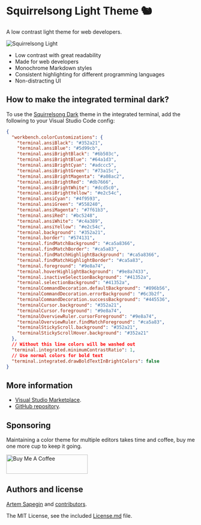 # Squirrelsong Light Theme 🐿️

A low contrast light theme for web developers.

![Squirrelsong Light](https://github.com/sapegin/squirrelsong/raw/master/light/VSCode/SquirrelsongLight/screenshot.png)

- Low contrast with great readability
- Made for web developers
- Monochrome Markdown styles
- Consistent highlighting for different programming languages
- Non-distracting UI

## How to make the integrated terminal dark?

To use the [Squirrelsong Dark](https://marketplace.visualstudio.com/items?itemName=sapegin.Theme-SquirrelsongDark) theme in the integrated terminal, add the following to your Visual Studio Code config:

```json
{
  "workbench.colorCustomizations": {
    "terminal.ansiBlack": "#352a21",
    "terminal.ansiBlue": "#5d99cb",
    "terminal.ansiBrightBlack": "#6b503c",
    "terminal.ansiBrightBlue": "#64a1d3",
    "terminal.ansiBrightCyan": "#adccc5",
    "terminal.ansiBrightGreen": "#73a15c",
    "terminal.ansiBrightMagenta": "#a08ac2",
    "terminal.ansiBrightRed": "#db7666",
    "terminal.ansiBrightWhite": "#dcd5c0",
    "terminal.ansiBrightYellow": "#e2c54c",
    "terminal.ansiCyan": "#4f9593",
    "terminal.ansiGreen": "#558240",
    "terminal.ansiMagenta": "#7f61b3",
    "terminal.ansiRed": "#bc5248",
    "terminal.ansiWhite": "#c4a389",
    "terminal.ansiYellow": "#e2c54c",
    "terminal.background": "#352a21",
    "terminal.border": "#574131",
    "terminal.findMatchBackground": "#ca5a8366",
    "terminal.findMatchBorder": "#ca5a83",
    "terminal.findMatchHighlightBackground": "#ca5a8366",
    "terminal.findMatchHighlightBorder": "#ca5a83",
    "terminal.foreground": "#9e8a74",
    "terminal.hoverHighlightBackground": "#9e8a7433",
    "terminal.inactiveSelectionBackground": "#41352a",
    "terminal.selectionBackground": "#41352a",
    "terminalCommandDecoration.defaultBackground": "#896b56",
    "terminalCommandDecoration.errorBackground": "#6c3b2f",
    "terminalCommandDecoration.successBackground": "#445536",
    "terminalCursor.background": "#352a21",
    "terminalCursor.foreground": "#9e8a74",
    "terminalOverviewRuler.cursorForeground": "#9e8a74",
    "terminalOverviewRuler.findMatchForeground": "#ca5a83",
    "terminalStickyScroll.background": "#352a21",
    "terminalStickyScrollHover.background": "#352a21"
  },
  // Without this line colors will be washed out
  "terminal.integrated.minimumContrastRatio": 1,
  // Use normal colors for bold text
  "terminal.integrated.drawBoldTextInBrightColors": false
}
```

## More information

- [Visual Studio Marketplace](https://marketplace.visualstudio.com/items?itemName=sapegin.Theme-SquirrelsongLight).
- [GitHub repository](https://github.com/sapegin/squirrelsong).

## Sponsoring

Maintaining a color theme for multiple editors takes time and coffee, buy me one more cup to keep it going.

<a href="https://www.buymeacoffee.com/sapegin" target="_blank"><img src="https://cdn.buymeacoffee.com/buttons/lato-orange.png" alt="Buy Me A Coffee" height="51" width="217" ></a>

## Authors and license

[Artem Sapegin](https://sapegin.me) and [contributors](https://github.com/sapegin/squirrelsong/graphs/contributors).

The MIT License, see the included [License.md](License.md) file.
